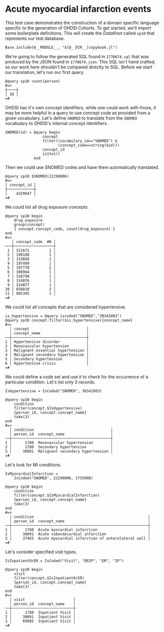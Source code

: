 # Acute myocardial infarction events

This test case demonstrates the construction of a domain specific
language specific to the generation of OHDSI Cohorts. To get started,
we'll import some boilerplate definitions. This will create the
*DataKnot* called `sp10` that represents our test database.

    Base.include(@__MODULE__, "$(@__DIR__)copybook.jl")

We're going to follow the generated SQL found in `1770674.sql` that was
produced by the JSON found in `1770674.json`. This SQL isn't hand
crafted, so our work here shouldn't be compared directly to SQL.
Before we start our translation, let's run our first query.

    @query sp10 count(person)
    #=>
    ┼────┼
    │ 10 │
    =#

OHDSI has it's own concept identifiers, while one could work with
those, it may be more helpful in a query to use concept code as
provided from a given vocabulary. Let's define `SNOMED` to translate
from the `SNOMED` vocabulary to OHDSI's internal concept identifiers.

    SNOMED(id) = @query begin
                     concept
                     filter((vocabulary_id=="SNOMED") &
                            (concept_code==string($id)))
                     concept_id
                     is1to1()
                 end

Then we could use SNOMED codes and have them automatically translated.

    @query sp10 $SNOMED(22298006)
    #=>
    │ concept_id │
    ┼────────────┼
    │    4329847 │
    =#

We could list all drug exposure concepts.

    @query sp10 begin
        drug_exposure
        group(concept)
        { concept.concept_code, count(drug_exposure) }
    end
    #=>
       │ concept_code  #B │
    ───┼──────────────────┼
     1 │ 311671         1 │
     2 │ 198188         1 │
     3 │ 153666         1 │
     4 │ 197499         1 │
     5 │ 197770         2 │
     6 │ 308964         1 │
     7 │ 310798         1 │
     8 │ 314076         1 │
     9 │ 314077         1 │
    10 │ 858810         2 │
    11 │ 905395         1 │
    =#

We could list all concepts that are considered hypertensive.

    is_hypertensive = @query iscoded("SNOMED","38341003")
    @query sp10 concept.filter($is_hypertensive){concept_name}
    #=>
      │ concept                          │
      │ concept_name                     │
    ──┼──────────────────────────────────┼
    1 │ Hypertensive disorder            │
    2 │ Renovascular hypertension        │
    3 │ Malignant essential hypertension │
    4 │ Malignant secondary hypertension │
    5 │ Secondary hypertension           │
    6 │ Hypertensive crisis              │
    =#

We could define a code set and use it to check for the occurrence of a
particular condition. Let's list only 3 records.

    IsHypertensive = IsCoded("SNOMED", 38341003)

    @query sp10 begin
        condition
        filter(concept.$IsHypertensive)
        {person_id, concept.concept_name}
        take(3)
    end
    #=>
      │ condition                                   │
      │ person_id  concept_name                     │
    ──┼─────────────────────────────────────────────┼
    1 │      1780  Renovascular hypertension        │
    2 │      1780  Secondary hypertension           │
    3 │     30091  Malignant secondary hypertension │
    =#

Let's look for MI conditions.

    IsMyocardialInfarction =
        IsCoded("SNOMED", 22298006, 1755008)

    @query sp10 begin
        condition
        filter(concept.$IsMyocardialInfarction)
        {person_id, concept.concept_name}
        take(3)
    end
    #=>
      │ condition                                                    │
      │ person_id  concept_name                                      │
    ──┼──────────────────────────────────────────────────────────────┼
    1 │      1780  Acute myocardial infarction                       │
    2 │     30091  Acute subendocardial infarction                   │
    3 │     37455  Acute myocardial infarction of anterolateral wall │
    =#

Let's consider specified visit types.

    IsInpatientOrER = IsCoded("Visit", "ERIP", "ER", "IP")

    @query sp10 begin
        visit
        filter(concept.$IsInpatientOrER)
        {person_id, concept.concept_name}
        take(3)
    end
    #=>
      │ visit                      │
      │ person_id  concept_name    │
    ──┼────────────────────────────┼
    1 │      1780  Inpatient Visit │
    2 │     30091  Inpatient Visit │
    3 │     69985  Inpatient Visit │
    =#
